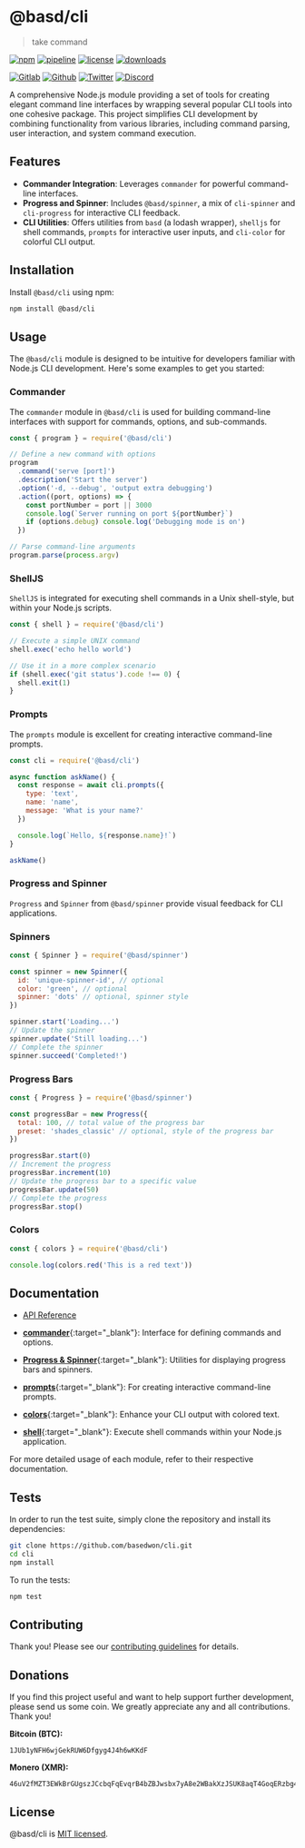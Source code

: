 # @basd/cli

> take command

[![npm](https://img.shields.io/npm/v/@basd/cli?style=flat&logo=npm)](https://www.npmjs.com/package/@basd/cli)
[![pipeline](https://gitlab.com/frenware/utils/cli/badges/master/pipeline.svg)](https://gitlab.com/frenware/utils/cli/-/pipelines)
[![license](https://img.shields.io/npm/l/@basd/cli)](https://gitlab.com/frenware/utils/cli/-/blob/master/LICENSE)
[![downloads](https://img.shields.io/npm/dw/@basd/cli)](https://www.npmjs.com/package/@basd/cli) 

[![Gitlab](https://img.shields.io/badge/Gitlab%20-%20?logo=gitlab&color=%23383a40)](https://gitlab.com/frenware/utils/cli)
[![Github](https://img.shields.io/badge/Github%20-%20?logo=github&color=%23383a40)](https://github.com/basedwon/cli)
[![Twitter](https://img.shields.io/badge/@basdwon%20-%20?logo=twitter&color=%23383a40)](https://twitter.com/basdwon)
[![Discord](https://img.shields.io/badge/Basedwon%20-%20?logo=discord&color=%23383a40)](https://discordapp.com/users/basedwon)

A comprehensive Node.js module providing a set of tools for creating elegant command line interfaces by wrapping several popular CLI tools into one cohesive package. This project simplifies CLI development by combining functionality from various libraries, including command parsing, user interaction, and system command execution.

## Features

- **Commander Integration**: Leverages `commander` for powerful command-line interfaces.
- **Progress and Spinner**: Includes `@basd/spinner`, a mix of `cli-spinner` and `cli-progress` for interactive CLI feedback.
- **CLI Utilities**: Offers utilities from `basd` (a lodash wrapper), `shelljs` for shell commands, `prompts` for interactive user inputs, and `cli-color` for colorful CLI output.

## Installation

Install `@basd/cli` using npm:

```bash
npm install @basd/cli
```

## Usage

The `@basd/cli` module is designed to be intuitive for developers familiar with Node.js CLI development. Here's some examples to get you started:

### Commander

The `commander` module in `@basd/cli` is used for building command-line interfaces with support for commands, options, and sub-commands.

```js
const { program } = require('@basd/cli')

// Define a new command with options
program
  .command('serve [port]')
  .description('Start the server')
  .option('-d, --debug', 'output extra debugging')
  .action((port, options) => {
    const portNumber = port || 3000
    console.log(`Server running on port ${portNumber}`)
    if (options.debug) console.log('Debugging mode is on')
  })

// Parse command-line arguments
program.parse(process.argv)
```

### ShellJS

`ShellJS` is integrated for executing shell commands in a Unix shell-style, but within your Node.js scripts.

```js
const { shell } = require('@basd/cli')

// Execute a simple UNIX command
shell.exec('echo hello world')

// Use it in a more complex scenario
if (shell.exec('git status').code !== 0) {
  shell.exit(1)
}
```

### Prompts

The `prompts` module is excellent for creating interactive command-line prompts.

```js
const cli = require('@basd/cli')

async function askName() {
  const response = await cli.prompts({
    type: 'text',
    name: 'name',
    message: 'What is your name?'
  })

  console.log(`Hello, ${response.name}!`)
}

askName()
```

### Progress and Spinner

`Progress` and `Spinner` from `@basd/spinner` provide visual feedback for CLI applications.

### Spinners

```js
const { Spinner } = require('@basd/spinner')

const spinner = new Spinner({
  id: 'unique-spinner-id', // optional
  color: 'green', // optional
  spinner: 'dots' // optional, spinner style
})

spinner.start('Loading...')
// Update the spinner
spinner.update('Still loading...')
// Complete the spinner
spinner.succeed('Completed!')
```

### Progress Bars

```js
const { Progress } = require('@basd/spinner')

const progressBar = new Progress({
  total: 100, // total value of the progress bar
  preset: 'shades_classic' // optional, style of the progress bar
})

progressBar.start(0)
// Increment the progress
progressBar.increment(10)
// Update the progress bar to a specific value
progressBar.update(50)
// Complete the progress
progressBar.stop()
```

### Colors

```js
const { colors } = require('@basd/cli')

console.log(colors.red('This is a red text'))
```

## Documentation

- [API Reference](/docs/api.md)

- [**commander**](https://npmjs.com/package/commander){:target="_blank"}: Interface for defining commands and options.
- [**Progress & Spinner**](https://npmjs.com/package/@basd/spinner){:target="_blank"}: Utilities for displaying progress bars and spinners.
- [**prompts**](https://npmjs.com/package/prompts){:target="_blank"}: For creating interactive command-line prompts.
- [**colors**](https://npmjs.com/package/cli-color){:target="_blank"}: Enhance your CLI output with colored text.
- [**shell**](https://npmjs.com/package/shelljs){:target="_blank"}: Execute shell commands within your Node.js application.

For more detailed usage of each module, refer to their respective documentation.

## Tests

In order to run the test suite, simply clone the repository and install its dependencies:

```sh
git clone https://github.com/basedwon/cli.git
cd cli
npm install
```

To run the tests:

```sh
npm test
```

## Contributing

Thank you! Please see our [contributing guidelines](/docs/contributing.md) for details.

## Donations

If you find this project useful and want to help support further development, please send us some coin. We greatly appreciate any and all contributions. Thank you!

**Bitcoin (BTC):**
```
1JUb1yNFH6wjGekRUW6Dfgyg4J4h6wKKdF
```

**Monero (XMR):**
```
46uV2fMZT3EWkBrGUgszJCcbqFqEvqrB4bZBJwsbx7yA8e2WBakXzJSUK8aqT4GoqERzbg4oKT2SiPeCgjzVH6VpSQ5y7KQ
```

## License

@basd/cli is [MIT licensed](https://gitlab.com/frenware/utils/cli/-/blob/master/LICENSE).
